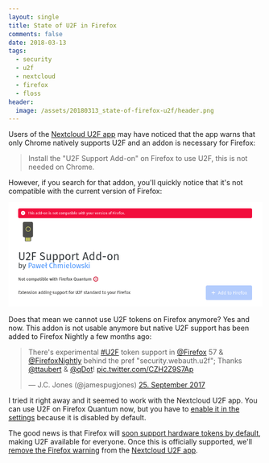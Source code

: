 ```yaml
---
layout: single
title: State of U2F in Firefox
comments: false
date: 2018-03-13
tags:
  - security
  - u2f
  - nextcloud
  - firefox
  - floss
header:
  image: /assets/20180313_state-of-firefox-u2f/header.png
---
```


Users of the [Nextcloud U2F app](https://apps.nextcloud.com/apps/twofactor_u2f) 
may have noticed that the app warns that only Chrome natively supports U2F and
an addon is necessary for Firefox:

> Install the "U2F Support Add-on" on Firefox to use U2F, this is not needed on Chrome.

However, if you search for that addon, you'll quickly notice that it's not
compatible with the current version of Firefox:

![U2F Support Add-on](/assets/20180313_state-of-firefox-u2f/extension.png)


Does that mean we cannot use U2F tokens on Firefox anymore? Yes and now. This
addon is not usable anymore but native U2F support has been added to Firefox
Nightly a few months ago:

<blockquote class="twitter-tweet" data-lang="de"><p lang="en" dir="ltr">There&#39;s experimental <a href="https://twitter.com/hashtag/U2F?src=hash&amp;ref_src=twsrc%5Etfw">#U2F</a> token support in <a href="https://twitter.com/firefox?ref_src=twsrc%5Etfw">@Firefox</a> 57 &amp; <a href="https://twitter.com/FirefoxNightly?ref_src=twsrc%5Etfw">@FirefoxNightly</a> behind the pref &quot;security.webauth.u2f&quot;; Thanks <a href="https://twitter.com/ttaubert?ref_src=twsrc%5Etfw">@ttaubert</a> &amp; <a href="https://twitter.com/qDot?ref_src=twsrc%5Etfw">@qDot</a>! <a href="https://t.co/CZH2Z9S7Ap">pic.twitter.com/CZH2Z9S7Ap</a></p>&mdash; J.C. Jones (@jamespugjones) <a href="https://twitter.com/jamespugjones/status/912314952232267777?ref_src=twsrc%5Etfw">25. September 2017</a></blockquote>

I tried it right away and it seemed to work with the Nextcloud U2F app.
You can use U2F on Firefox Quantum now, but you have to
[enable it in the settings](https://www.yubico.com/2017/11/how-to-navigate-fido-u2f-in-firefox-quantum/)
because it is disabled by default.


The good news is that Firefox will [soon support hardware tokens by default](https://hacks.mozilla.org/2018/01/using-hardware-token-based-2fa-with-the-webauthn-api/),
making U2F available for everyone. Once this is officially supported, we'll
[remove the Firefox warning](https://github.com/nextcloud/twofactor_u2f/issues/69)
from the [Nextcloud U2F app](https://apps.nextcloud.com/apps/twofactor_u2f).